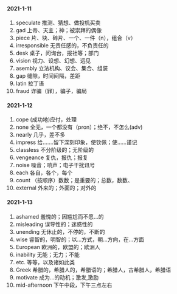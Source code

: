 #### 2021-1-11

1. speculate     推测、猜想、做投机买卖
2. gad    上帝、天主；神；被崇拜的偶像
3. piece   片、块、碎片、一个、一件（n），组合（v）
4. irresponsible  无责任感的，不负责任的
5. desk   桌子，问询台，报社等；部门
6. vision  视力、设想、幻想、远见
7. asembly   立法机构、议会、集合、组装
8. gap   缝隙，时间间隔，差距
9. latin   拉丁语
10. fraud  诈骗（罪），骗子，骗局

#### 2021-1-12

1. cope  (成功地)应付，处理
2. none  全无，一个都没有（pron）；绝不，不怎么(adv)
3. nearly  几乎，差不多
4. impress  给.......留下深刻印象，使钦佩；使......谨记
5. classless 不分阶级的；无阶级的
6. vengeance   复仇，报仇；报复
7. noise   噪音；响声；电子干扰讯号
8. each   各自，各个，每个
9. count  （按顺序）数数；是重要的；总数，数数、
10. external  外来的；外面的；对外的

#### 2021-1-13

1. ashamed           羞愧的；因尴尬而不愿...的
2. misleading        误导性的；迷惑性的
3. unending           无休止的，不停的，不断的
4. wise                    睿智的，明智的；以...方式，朝...方向，在...方面
5. European           欧洲的，欧盟的；欧洲人
6. inability              无能；无力；不能
7. etc.                      等等，以及诸如此类
8. Greek                  希腊的，希腊人的，希腊语的；希腊人，古希腊人，希腊语
9. motivate             成为...的动机；激发,激励
10. mid-afternoon  下午中段，下午三点左右